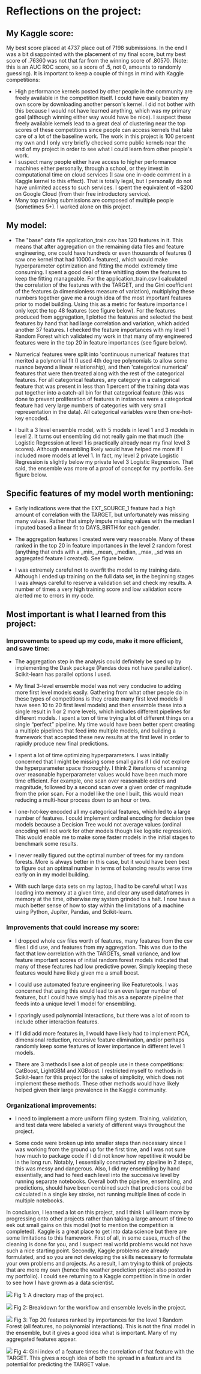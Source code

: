 
# Reflections on the project:

## My Kaggle score:
My best score placed at 4737 place out of 7198 submissions. In the end I was a bit disappointed with the placement of my final score, but my best score of .76360 was not that far from the winning score of .80570. (Note: this is an AUC ROC score, so a score of .5, not 0, amounts to randomly guessing). It is important to keep a couple of things in mind with Kaggle competitions: 

- High performance kernels posted by other people in the community are freely available in the competition itself. I could have easily beaten my own score by downloading another person's kernel. I did not bother with this because I would not have learned anything, which was my primary goal (although winning either way would have be nice). I suspect these freely available kernels lead to a great deal of clustering near the top scores of these competitions since people can access kernels that take care of a lot of the baseline work. The work in this project is 100 percent my own and I only very briefly checked some public kernels near the end of my project in order to see what I could learn from other people's work.
- I suspect many people either have access to higher performance machines either personally, through a school, or they invest in computational time on cloud services (I saw one in-code comment in a Kaggle kernel to this effect). That is totally legal, but I personally do not have unlimited access to such services. I spent the equivalent of ~$200 on Google Cloud (from their free introductory service). 
- Many top ranking submissions are composed of multiple people (sometimes 5+). I worked alone on this project. 

## My model:

- The "base" data file application_train.csv has 120 features in it. This means that after aggregation on the remaining data files and feature engineering, one could have hundreds or even thousands of features (I saw one kernel that had 10000+ features), which would make hyperparameter optimization and fitting the model extremely time consuming. I spent a good deal of time whittling down the features to keep the fitting manageable. For the application_train.csv I calculated the correlation of the features with the TARGET, and the Gini coefficient of the features (a dimensionless measure of variation), multiplying these numbers together gave me a rough idea of the most important features prior to model building. Using this as a metric for feature importance I only kept the top 48 features (see figure below). For the features produced from aggregation, I plotted the features and selected the best features by hand that had large correlation and variation, which added another 37 features. I checked the feature importances with my level 1 Random Forest which validated my work in that many of my engineered features were in the top 20 in feature importances (see figure below).

- Numerical features were split into 'continuous numerical' features that merited a polynomial fit (I used 4th degree polynomials to allow some nuance beyond a linear relationship), and then 'categorical numerical' features that were then treated along with the rest of the categorical features. For all categorical features, any category in a categorical feature that was present in less than 1 percent of the training data was put together into a catch-all bin for that categorical feature (this was done to prevent proliferation of features in instances were a categorical feature had very large numbers of categories with very small representation in the data). All categorical variables were then one-hot-key encoded.

- I built a 3 level ensemble model, with 5 models in level 1 and 3 models in level 2. It turns out ensembling did not really gain me that much (the Logistic Regression at level 1 is practically already near my final level 3 scores). Although ensembling likely would have helped me more if I included more models at level 1. In fact, my level 2 private Logistic Regression is slightly below my private level 3 Logistic Regression. That said, the ensemble was more of a proof of concept for my portfolio. See figure below.


## Specific features of my model worth mentioning:

- Early indications were that the EXT_SOURCE_1 feature had a high amount of correlation with the TARGET, but unfortunately was missing many values. Rather that simply impute missing values with the median I imputed based a linear fit to DAYS_BIRTH for each gender. 

- The aggregation features I created were very reasonable. Many of these ranked in the top 20 in feature importances in the level 2 random forest (anything that ends with a _min, _mean, _median, _max, _sd was an aggregated feature I created). See figure below.

- I was extremely careful not to overfit the model to my training data. Although I ended up training on the full data set, in the beginning stages I was always careful to reserve a validation set and check my results. A number of times a very high training score and low validation score alerted me to errors in my code. 


## Most important is what I learned from this project:


### Improvements to speed up my code, make it more efficient, and save time:

- The aggregation step in the analysis could definitely be sped up by implementing the Dask package (Pandas does not have parallelization). Scikit-learn has parallel options I used. 

- My final 3-level ensemble model was not very conducive to adding more first level models easily. Gathering from what other people do in these types of competitions is they create many first level models (I have seen 10 to 20 first level models) and then ensemble these into a single result in 1 or 2 more levels, which includes different pipelines for different models. I spent a ton of time trying a lot of different things on a single “perfect” pipeline. My time would have been better spent creating a multiple pipelines that feed into multiple models, and building a framework that accepted these new results at the first level in order to rapidly produce new final predictions. 

- I spent a lot of time optimizing hyperparameters. I was initially concerned that I might be missing some small gains if I did not explore the hyperparameter space thoroughly. I think 2 iterations of scanning over reasonable hyperparameter values would have been much more time efficient. For example, one scan over reasonable orders and magnitude, followed by a second scan over a given order of magnitude from the prior scan. For a model like the one I built, this would mean reducing a multi-hour process down to an hour or two. 

- I one-hot-key encoded all my categorical features, which led to a large number of features. I could implement ordinal encoding for decision tree models because a Decision Tree would not average values (ordinal encoding will not work for other models though like logistic regression). This would enable me to make some faster models in the initial stages to benchmark some results.

- I never really figured out the optimal number of trees for my random forests. More is always better in this case, but it would have been best to figure out an optimal number in terms of balancing results verse time early on in my model building.

- With such large data sets on my laptop, I had to be careful what I was loading into memory at a given time, and clear any used dataframes in memory at the time, otherwise my system grinded to a halt. I now have a much better sense of how to stay within the limitations of a machine using Python, Jupiter, Pandas, and Scikit-learn. 


### Improvements that could increase my score:

- I dropped whole csv files worth of features, many features from the csv files I did use, and features from my aggregation. This was due to the fact that low correlation with the TARGETs, small variance, and low feature important scores of initial random forest models indicated that many of these features had low predictive power. Simply keeping these features would have likely given me a small boost.

- I could use automated feature engineering like Featuretools. I was concerned that using this would lead to an even larger number of features, but I could have simply had this as a separate pipeline that feeds into a unique level 1 model for ensembling.

- I sparingly used polynomial interactions, but there was a lot of room to include other interaction features. 

- If I did add more features in, I would have likely had to implement PCA, dimensional reduction, recursive feature elimination, and/or perhaps randomly keep some features of lower importance in different level 1 models. 

- There are 3 methods I see a lot of people use in these competitions: CatBoost, LightGBM and XGBoost. I restricted myself to methods in Scikit-learn for this project for the sake of simplicity, which does not implement these methods. These other methods would have likely helped given their large prevalence in the Kaggle community.


### Organizational improvements:

- I need to implement a more uniform filing system. Training, validation, and test data were labeled a variety of different ways throughout the project. 

- Some code were broken up into smaller steps than necessary since I was working from the ground up for the first time, and I was not sure how much to package code if I did not know how repetitive it would be in the long run. Notably, I essentially constructed my pipeline in 2 steps, this was messy and dangerous. Also, I did my ensembling by hand essentially, and had to feed each level into the successive level by running separate notebooks. Overall both the pipeline, ensembling, and predictions, should have been combined such that predictions could be calculated in a single key stroke, not running multiple lines of code in multiple notebooks. 

In conclusion, I learned a lot on this project, and I think I will learn more by progressing onto other projects rather than taking a large amount of time to eek out small gains on this model (not to mention the competition is completed). Kaggle is a great place to get into data science but there are some limitations to this framework. First of all, in some cases, much of the cleaning is done for you, and I suspect real world problems would not have such a nice starting point. Secondly, Kaggle problems are already formulated, and so you are not developing the skills necessary to formulate your own problems and projects. As a result, I am trying to think of projects that are more my own (hence the weather prediction project also posted in my portfolio). I could see returning to a Kaggle competition in time in order to see how I have grown as a data scientist.


![](directory.png)
Fig 1: A directory map of the project.

![](model_levels.png)
Fig 2: Breakdown for the workflow and ensemble levels in the project.


![](feat_imports.png)
Fig 3: Top 20 features ranked by importances for the level 1 Random Forest (all features, no polynomial interactions). This is not the final model in the ensemble, but it gives a good idea what is important. Many of my aggregated features appear. 

![](gini_times_corr.png)
Fig 4: Gini index of a feature times the correlation of that feature with the TARGET. This gives a rough idea of both the spread in a feature and its potential for predicting the TARGET value.


